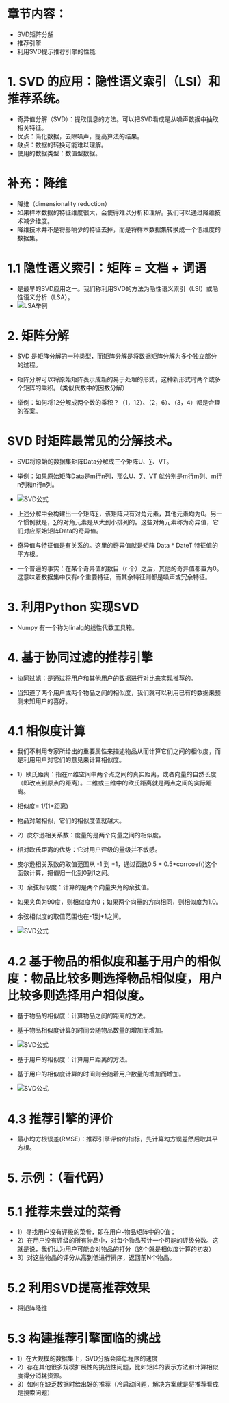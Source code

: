 # 章节内容：
* SVD矩阵分解
* 推荐引擎
* 利用SVD提示推荐引擎的性能

# 1. SVD 的应用：隐性语义索引（LSI）和推荐系统。
* 奇异值分解（SVD）：提取信息的方法。可以把SVD看成是从噪声数据中抽取相关特征。
* 优点：简化数据，去除噪声，提高算法的结果。
* 缺点：数据的转换可能难以理解。
* 使用的数据类型：数值型数据。

# 补充：降维
* 降维（dimensionality reduction）
* 如果样本数据的特征维度很大，会使得难以分析和理解。我们可以通过降维技术减少维度。
* 降维技术并不是将影响少的特征去掉，而是将样本数据集转换成一个低维度的数据集。

# 1.1 隐性语义索引：矩阵 = 文档 + 词语
* 是最早的SVD应用之一。我们称利用SVD的方法为隐性语义索引（LSI）或隐性语义分析（LSA）。
* ![LSA举例](/images/14.SVD/使用SVD简化数据-LSI举例.png)

# 2. 矩阵分解
* SVD 是矩阵分解的一种类型，而矩阵分解是将数据矩阵分解为多个独立部分的过程。
* 矩阵分解可以将原始矩阵表示成新的易于处理的形式，这种新形式时两个或多个矩阵的乘积。（类似代数中的因数分解）

* 举例：如何将12分解成两个数的乘积？（1，12）、（2，6）、（3，4）都是合理的答案。

# SVD 时矩阵最常见的分解技术。
* SVD将原始的数据集矩阵Data分解成三个矩阵U、∑、VT。
* 举例：如果原始矩阵Data是m行n列，那么U、∑、VT 就分别是m行m列、m行n列和n行n列。
* ![SVD公式](/images/14.SVD/使用SVD简化数据-SVD公式.png)
* 上述分解中会构建出一个矩阵∑，该矩阵只有对角元素，其他元素均为0。另一个惯例就是，∑的对角元素是从大到小排列的。这些对角元素称为奇异值，它们对应原始矩阵Data的奇异值。
* 奇异值与特征值是有关系的。这里的奇异值就是矩阵 Data * DateT  特征值的平方根。

* 一个普遍的事实：在某个奇异值的数目（r 个）之后，其他的奇异值都置为0。这意味着数据集中仅有r个重要特征，而其余特征则都是噪声或冗余特征。

# 3. 利用Python 实现SVD
* Numpy 有一个称为linalg的线性代数工具箱。

# 4. 基于协同过滤的推荐引擎
* 协同过滤：是通过将用户和其他用户的数据进行对比来实现推荐的。

* 当知道了两个用户或两个物品之间的相似度，我们就可以利用已有的数据来预测未知用户的喜好。

# 4.1 相似度计算
* 我们不利用专家所给出的重要属性来描述物品从而计算它们之间的相似度，而是利用用户对它们的意见来计算相似度。

* 1）欧氏距离：指在m维空间中两个点之间的真实距离，或者向量的自然长度（即改点到原点的距离）。二维或三维中的欧氏距离就是两点之间的实际距离。
* 相似度= 1/(1+距离)
* 物品对越相似，它们的相似度值就越大。

* 2）皮尔逊相关系数：度量的是两个向量之间的相似度。
* 相对欧氏距离的优势：它对用户评级的量级并不敏感。
* 皮尔逊相关系数的取值范围从 -1 到 +1，通过函数0.5 + 0.5*corrcoef()这个函数计算，把值归一化到0到1之间。

* 3）余弦相似度：计算的是两个向量夹角的余弦值。
* 如果夹角为90度，则相似度为0；如果两个向量的方向相同，则相似度为1.0。
* 余弦相似度的取值范围也在-1到+1之间。
* ![SVD公式](/images/14.SVD/使用SVD简化数据-余弦相似度.png)

# 4.2 基于物品的相似度和基于用户的相似度：物品比较多则选择物品相似度，用户比较多则选择用户相似度。
* 基于物品的相似度：计算物品之间的距离的方法。
* 基于物品相似度计算的时间会随物品数量的增加而增加。
* ![SVD公式](/images/14.SVD/使用SVD简化数据-基于物品相似度.png)

* 基于用户的相似度：计算用户距离的方法。
* 基于用户的相似度计算的时间则会随着用户数量的增加而增加。
* ![SVD公式](/images/14.SVD/使用SVD简化数据-基于用户相似度.png)

# 4.3 推荐引擎的评价
* 最小均方根误差(RMSE)：推荐引擎评价的指标，先计算均方误差然后取其平方根。


# 5. 示例：（看代码）
# 5.1 推荐未尝过的菜肴
* 1）寻找用户没有评级的菜肴，即在用户-物品矩阵中的0值；
* 2）在用户没有评级的所有物品中，对每个物品预计一个可能的评级分数。这就是说，我们认为用户可能会对物品的打分（这个就是相似度计算的初衷）
* 3）对这些物品的评分从高到低进行排序，返回前N个物品。

# 5.2 利用SVD提高推荐效果
* 将矩阵降维

# 5.3  构建推荐引擎面临的挑战
* 1）在大规模的数据集上，SVD分解会降低程序的速度
* 2）存在其他很多规模扩展性的挑战性问题，比如矩阵的表示方法和计算相似度得分消耗资源。
* 3）如何在缺乏数据时给出好的推荐（冷启动问题，解决方案就是将推荐看成是搜索问题）
